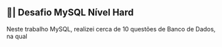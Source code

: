## 🎲| Desafio MySQL Nível Hard

Neste trabalho MySQL, realizei cerca de 10 questões de Banco de Dados, na qual 


